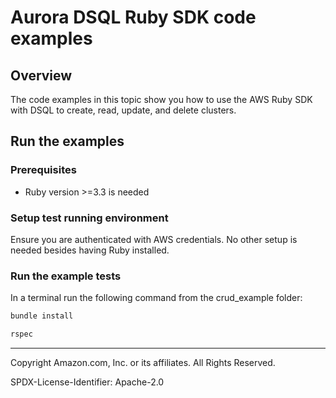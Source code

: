 # Aurora DSQL Ruby SDK code examples

## Overview

The code examples in this topic show you how to use the AWS Ruby SDK with DSQL to create, read, update, and delete clusters.

## Run the examples

### Prerequisites

* Ruby version >=3.3 is needed

### Setup test running environment 

Ensure you are authenticated with AWS credentials. No other setup is needed besides having Ruby installed.

### Run the example tests

In a terminal run the following command from the crud_example folder:
```sh
bundle install

rspec
```

---

Copyright Amazon.com, Inc. or its affiliates. All Rights Reserved. 

SPDX-License-Identifier: Apache-2.0